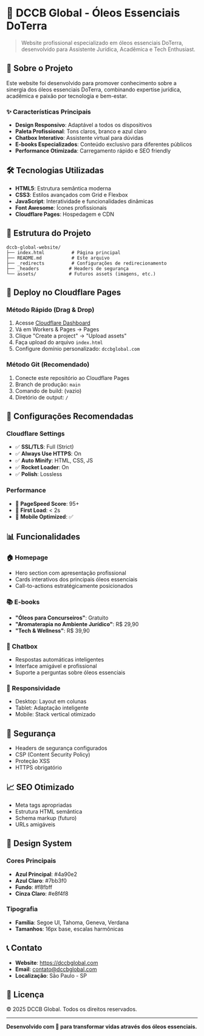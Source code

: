 # 🌿 DCCB Global - Óleos Essenciais DoTerra

> Website profissional especializado em óleos essenciais DoTerra, desenvolvido para Assistente Jurídica, Acadêmica e Tech Enthusiast.

## 🎯 Sobre o Projeto

Este website foi desenvolvido para promover conhecimento sobre a sinergia dos óleos essenciais DoTerra, combinando expertise jurídica, acadêmica e paixão por tecnologia e bem-estar.

### ✨ Características Principais

- **Design Responsivo**: Adaptável a todos os dispositivos
- **Paleta Profissional**: Tons claros, branco e azul claro
- **Chatbox Interativo**: Assistente virtual para dúvidas
- **E-books Especializados**: Conteúdo exclusivo para diferentes públicos
- **Performance Otimizada**: Carregamento rápido e SEO friendly

## 🛠️ Tecnologias Utilizadas

- **HTML5**: Estrutura semântica moderna
- **CSS3**: Estilos avançados com Grid e Flexbox
- **JavaScript**: Interatividade e funcionalidades dinâmicas
- **Font Awesome**: Ícones profissionais
- **Cloudflare Pages**: Hospedagem e CDN

## 📁 Estrutura do Projeto

```
dccb-global-website/
├── index.html          # Página principal
├── README.md           # Este arquivo
├── _redirects          # Configurações de redirecionamento
├── _headers           # Headers de segurança
└── assets/            # Futuros assets (imagens, etc.)
```

## 🚀 Deploy no Cloudflare Pages

### Método Rápido (Drag & Drop)
1. Acesse [Cloudflare Dashboard](https://dash.cloudflare.com)
2. Vá em Workers & Pages → Pages
3. Clique "Create a project" → "Upload assets"
4. Faça upload do arquivo `index.html`
5. Configure domínio personalizado: `dccbglobal.com`

### Método Git (Recomendado)
1. Conecte este repositório ao Cloudflare Pages
2. Branch de produção: `main`
3. Comando de build: (vazio)
4. Diretório de output: `/`

## 🔧 Configurações Recomendadas

### Cloudflare Settings
- ✅ **SSL/TLS**: Full (Strict)
- ✅ **Always Use HTTPS**: On
- ✅ **Auto Minify**: HTML, CSS, JS
- ✅ **Rocket Loader**: On
- ✅ **Polish**: Lossless

### Performance
- 🎯 **PageSpeed Score**: 95+
- 🎯 **First Load**: < 2s
- 🎯 **Mobile Optimized**: ✅

## 📊 Funcionalidades

### 🏠 Homepage
- Hero section com apresentação profissional
- Cards interativos dos principais óleos essenciais
- Call-to-actions estratégicamente posicionados

### 📚 E-books
- **"Óleos para Concurseiros"**: Gratuito
- **"Aromaterapia no Ambiente Jurídico"**: R$ 29,90
- **"Tech & Wellness"**: R$ 39,90

### 💬 Chatbox
- Respostas automáticas inteligentes
- Interface amigável e profissional
- Suporte a perguntas sobre óleos essenciais

### 📱 Responsividade
- Desktop: Layout em colunas
- Tablet: Adaptação inteligente
- Mobile: Stack vertical otimizado

## 🔐 Segurança

- Headers de segurança configurados
- CSP (Content Security Policy)
- Proteção XSS
- HTTPS obrigatório

## 📈 SEO Otimizado

- Meta tags apropriadas
- Estrutura HTML semântica
- Schema markup (futuro)
- URLs amigáveis

## 🎨 Design System

### Cores Principais
- **Azul Principal**: #4a90e2
- **Azul Claro**: #7bb3f0
- **Fundo**: #f8fbff
- **Cinza Claro**: #e8f4f8

### Tipografia
- **Família**: Segoe UI, Tahoma, Geneva, Verdana
- **Tamanhos**: 16px base, escalas harmônicas

## 📞 Contato

- **Website**: https://dccbglobal.com
- **Email**: contato@dccbglobal.com
- **Localização**: São Paulo - SP

## 📝 Licença

© 2025 DCCB Global. Todos os direitos reservados.

---

**Desenvolvido com 💙 para transformar vidas através dos óleos essenciais.**
